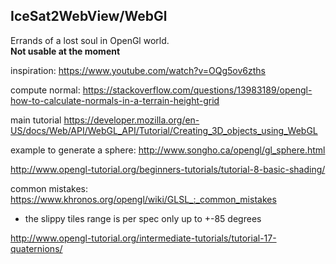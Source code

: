 ## IceSat2WebView/WebGl ##
Errands of a lost soul in OpenGl world. <br/><b>Not usable at the moment</b>

inspiration:
https://www.youtube.com/watch?v=OQg5ov6zths

compute normal:
https://stackoverflow.com/questions/13983189/opengl-how-to-calculate-normals-in-a-terrain-height-grid


main tutorial
https://developer.mozilla.org/en-US/docs/Web/API/WebGL_API/Tutorial/Creating_3D_objects_using_WebGL



example to generate a sphere:
http://www.songho.ca/opengl/gl_sphere.html

http://www.opengl-tutorial.org/beginners-tutorials/tutorial-8-basic-shading/

common mistakes:
https://www.khronos.org/opengl/wiki/GLSL_:_common_mistakes



* the slippy tiles range is per spec only up to +-85 degrees


http://www.opengl-tutorial.org/intermediate-tutorials/tutorial-17-quaternions/